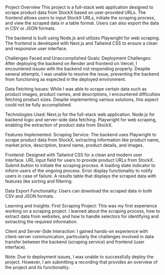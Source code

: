 Project Overview
This project is a full-stack web application designed to scrape product data from StockX based on user-provided URLs. The frontend allows users to input StockX URLs, initiate the scraping process, and view the scraped data in a table format. Users can also export the data in CSV or JSON formats.

The backend is built using Node.js and utilizes Playwright for web scraping. The frontend is developed with Next.js and Tailwind CSS to ensure a clean and responsive user interface.

Challenges Faced and Unaccomplished Goals:
Deployment Challenges:
After deploying the backend on Render and frontend on Vercel, I encountered issues with the backend not responding properly. Despite several attempts, I was unable to resolve the issue, preventing the backend from functioning as expected in the deployed environment.

Data Fetching Issues:
While I was able to scrape certain data such as product images, product names, and descriptions, I encountered difficulties fetching product sizes. Despite implementing various solutions, this aspect could not be fully accomplished.

Technologies Used:
Next.js for the full-stack web application.
Node.js for backend logic and server-side data fetching.
Playwright for web scraping, enabling the extraction of product data from StockX.

Features Implemented:
Scraping Service:
The backend uses Playwright to scrape product data from StockX, extracting information like product name, market price, description, brand name, product details, and images.

Frontend:
Designed with Tailwind CSS for a clean and modern user interface.
URL input field for users to provide product URLs from StockX.
Submit button to initiate the scraping process.
A loading state indicator to inform users of the ongoing process.
Error display functionality to notify users in case of failure.
A results table that displays the scraped data with features like sorting and filtering.

Data Export Functionality:
Users can download the scraped data in both CSV and JSON formats.

Learning and Insights:
First Scraping Project:
This was my first experience working on a scraping project. I learned about the scraping process, how to extract data from websites, and how to handle selectors for identifying and extracting the required information.

Client and Server-Side Interaction:
I gained hands-on experience with client-server communication, particularly the challenges involved in data transfer between the backend (scraping service) and frontend (user interface).

Note:
Due to deployment issues, I was unable to successfully deploy the project. However, I am submitting a recording that provides an overview of the project and its functionality.
